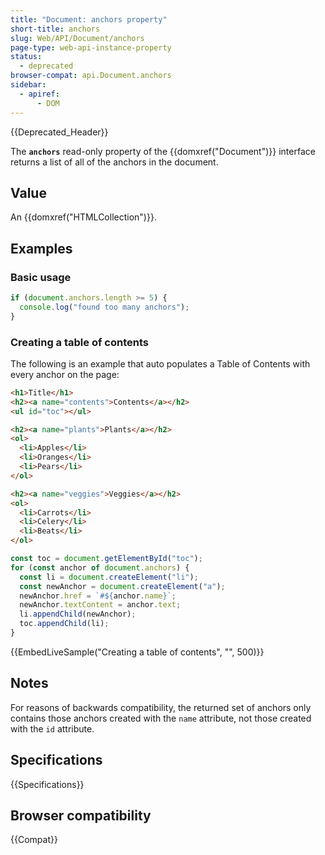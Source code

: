 ```yaml
---
title: "Document: anchors property"
short-title: anchors
slug: Web/API/Document/anchors
page-type: web-api-instance-property
status:
  - deprecated
browser-compat: api.Document.anchors
sidebar:
  - apiref:
      - DOM
---
```


{{Deprecated_Header}}

The **`anchors`** read-only property of the
{{domxref("Document")}} interface returns a list of all of the anchors in the document.

## Value

An {{domxref("HTMLCollection")}}.

## Examples

### Basic usage

```js
if (document.anchors.length >= 5) {
  console.log("found too many anchors");
}
```

### Creating a table of contents

The following is an example that auto populates a Table of Contents with every anchor
on the page:

```html
<h1>Title</h1>
<h2><a name="contents">Contents</a></h2>
<ul id="toc"></ul>

<h2><a name="plants">Plants</a></h2>
<ol>
  <li>Apples</li>
  <li>Oranges</li>
  <li>Pears</li>
</ol>

<h2><a name="veggies">Veggies</a></h2>
<ol>
  <li>Carrots</li>
  <li>Celery</li>
  <li>Beats</li>
</ol>
```

```js
const toc = document.getElementById("toc");
for (const anchor of document.anchors) {
  const li = document.createElement("li");
  const newAnchor = document.createElement("a");
  newAnchor.href = `#${anchor.name}`;
  newAnchor.textContent = anchor.text;
  li.appendChild(newAnchor);
  toc.appendChild(li);
}
```

{{EmbedLiveSample("Creating a table of contents", "", 500)}}

## Notes

For reasons of backwards compatibility, the returned set of anchors only contains those
anchors created with the `name` attribute, not those created with the
`id` attribute.

## Specifications

{{Specifications}}

## Browser compatibility

{{Compat}}
